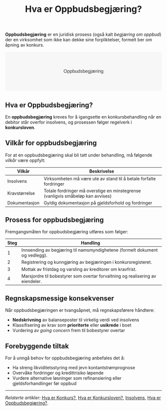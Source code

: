 ﻿---
title: "Hva er Oppbudsbegjæring?"
seoTitle: "Hva er Oppbudsbegjæring?"
meta_description: '**Oppbudsbegjæring** er en juridisk prosess (også kalt *begjæring om oppbud*) der en virksomhet som ikke kan dekke sine forpliktelser, formelt ber om åpning...'
slug: oppbudsbegjering
type: blog
layout: pages/single
---

**Oppbudsbegjæring** er en juridisk prosess (også kalt *begjæring om oppbud*) der en virksomhet som ikke kan dekke sine forpliktelser, formelt ber om åpning av konkurs.

![Oppbudsbegjæring Oversikt](oppbudsbegjering-image.svg)

## Hva er Oppbudsbegjæring?
En **oppbudsbegjæring** kreves for å igangsette en konkursbehandling når en debitor står overfor insolvens, og prosessen følger regelverk i **konkursloven**.

## Vilkår for oppbudsbegjæring
For at en oppbudsbegjæring skal bli tatt under behandling, må følgende *vilkår* være oppfylt:

| Vilkår                   | Beskrivelse                                                        |
|--------------------------|--------------------------------------------------------------------|
| Insolvens                | Virksomheten må være ute av stand til å betale forfalte fordringer |
| Kravstørrelse            | Totale fordringer må overstige en minstegrense (vanligvis småbeløp kan avvises) |
| Dokumentasjon            | Gyldig dokumentasjon på gjeldsforhold og fordringer                |

## Prosess for oppbudsbegjæring
Fremgangsmåten for oppbudsbegjæring utføres som følger:

| Steg | Handling                                                                              |
|------|---------------------------------------------------------------------------------------|
| 1    | Innsending av begjæring til namsmyndighetene (formelt dokument og vedlegg).           |
| 2    | Registrering og kunngjøring av begjæringen i konkursregisteret.                       |
| 3    | Mottak av fristdag og varsling av kreditorer om kravfrist.                            |
| 4    | Marsjordre til bobestyrer som overtar forvaltning og realisering av eiendeler.       |

## Regnskapsmessige konsekvenser
Når oppbudsbegjæringen er tvangsåpnet, må regnskapsførere håndtere:
* **Nedskrivning** av balanseposter til virkelig verdi ved insolvens
* Klassifisering av krav som **prioriterte** eller **usikrede** i boet
* Vurdering av *going concern* frem til bobestyrer overtar

## Forebyggende tiltak
For å unngå behov for oppbudsbegjæring anbefales det å:
* Ha streng likviditetsstyring med jevn kontantstrømprognose
* Overvåke fordringer og kredittrisiko løpende
* Vurdere alternative løsninger som refinansiering eller gjeldsforhandlinger før oppbud

---

*Relaterte artikler:* [Hva er Konkurs?](/blogs/regnskap/konkurs "Hva er Konkurs? Juridiske og Regnskapsmessige Konsekvenser av Konkurs"), [Hva er Konkursloven?](/blogs/regnskap/hva-er-konkursloven "Hva er Konkursloven? Oversikt og viktige bestemmelser"), [Insolvens](/blogs/regnskap/insolvens "Hva er Insolvens? Definisjon, Årsaker og Behandling"), [Hva er Oppbudsbegjæring?](/blogs/regnskap/oppbudsbegjering "Hva er Oppbudsbegjæring? Guide til konkursbegjæring i norsk regnskap").










